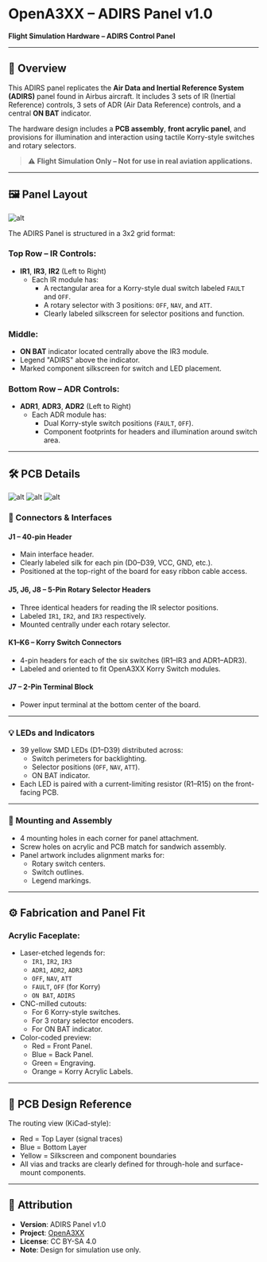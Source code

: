 # OpenA3XX – ADIRS Panel v1.0  
**Flight Simulation Hardware – ADIRS Control Panel**

---

## 🧭 Overview

This ADIRS panel replicates the **Air Data and Inertial Reference System (ADIRS)** panel found in Airbus aircraft. It includes 3 sets of IR (Inertial Reference) controls, 3 sets of ADR (Air Data Reference) controls, and a central **ON BAT** indicator.

The hardware design includes a **PCB assembly**, **front acrylic panel**, and provisions for illumination and interaction using tactile Korry-style switches and rotary selectors.

> ⚠️ **Flight Simulation Only – Not for use in real aviation applications.**

---

## 🖼️ Panel Layout

![alt](./img/ADIRS/acrylic-panels.png)

The ADIRS Panel is structured in a 3x2 grid format:

### Top Row – IR Controls:
- **IR1**, **IR3**, **IR2** (Left to Right)
  - Each IR module has:
    - A rectangular area for a Korry-style dual switch labeled `FAULT` and `OFF`.
    - A rotary selector with 3 positions: `OFF`, `NAV`, and `ATT`.
    - Clearly labeled silkscreen for selector positions and function.

### Middle:
- **ON BAT** indicator located centrally above the IR3 module.
- Legend "ADIRS" above the indicator.
- Marked component silkscreen for switch and LED placement.

### Bottom Row – ADR Controls:
- **ADR1**, **ADR3**, **ADR2** (Left to Right)
  - Each ADR module has:
    - Dual Korry-style switch positions (`FAULT`, `OFF`).
    - Component footprints for headers and illumination around switch area.

---

## 🛠️ PCB Details

![alt](./img/ADIRS/pcb-design.png)
![alt](./img/ADIRS/pcb-3d-front.png)
![alt](./img/ADIRS/pcb-3d-back.png)


### 🔌 Connectors & Interfaces

#### J1 – 40-pin Header
- Main interface header.
- Clearly labeled silk for each pin (D0–D39, VCC, GND, etc.).
- Positioned at the top-right of the board for easy ribbon cable access.

#### J5, J6, J8 – 5-Pin Rotary Selector Headers
- Three identical headers for reading the IR selector positions.
- Labeled `IR1`, `IR2`, and `IR3` respectively.
- Mounted centrally under each rotary selector.

#### K1–K6 – Korry Switch Connectors
- 4-pin headers for each of the six switches (IR1–IR3 and ADR1–ADR3).
- Labeled and oriented to fit OpenA3XX Korry Switch modules.

#### J7 – 2-Pin Terminal Block
- Power input terminal at the bottom center of the board.

---

### 💡 LEDs and Indicators

- 39 yellow SMD LEDs (D1–D39) distributed across:
  - Switch perimeters for backlighting.
  - Selector positions (`OFF`, `NAV`, `ATT`).
  - ON BAT indicator.
- Each LED is paired with a current-limiting resistor (R1–R15) on the front-facing PCB.

---

### 🧷 Mounting and Assembly

- 4 mounting holes in each corner for panel attachment.
- Screw holes on acrylic and PCB match for sandwich assembly.
- Panel artwork includes alignment marks for:
  - Rotary switch centers.
  - Switch outlines.
  - Legend markings.

---

## ⚙️ Fabrication and Panel Fit

### Acrylic Faceplate:
- Laser-etched legends for:
  - `IR1`, `IR2`, `IR3`
  - `ADR1`, `ADR2`, `ADR3`
  - `OFF`, `NAV`, `ATT`
  - `FAULT`, `OFF` (for Korry)
  - `ON BAT`, `ADIRS`
- CNC-milled cutouts:
  - For 6 Korry-style switches.
  - For 3 rotary selector encoders.
  - For ON BAT indicator.
- Color-coded preview:
  - Red = Front Panel.
  - Blue = Back Panel.  
  - Green = Engraving.
  - Orange = Korry Acrylic Labels.

---

## 🔎 PCB Design Reference

The routing view (KiCad-style):
- Red = Top Layer (signal traces)  
- Blue = Bottom Layer  
- Yellow = Silkscreen and component boundaries  
- All vias and tracks are clearly defined for through-hole and surface-mount components.

---

## 🔗 Attribution

- **Version**: ADIRS Panel v1.0  
- **Project**: [OpenA3XX](https://www.github.com/OpenA3XX)  
- **License**: CC BY-SA 4.0  
- **Note**: Design for simulation use only.
